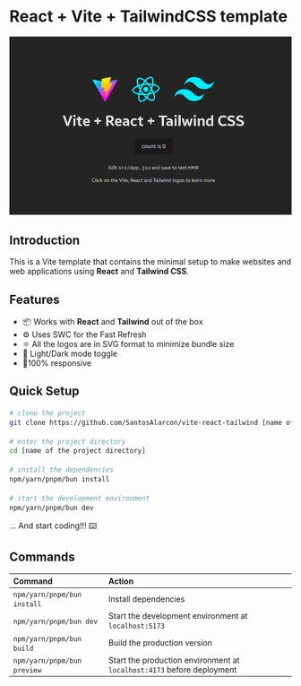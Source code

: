 # React + Vite + TailwindCSS template

![Preview image](cover.png)

## Introduction

This is a Vite template that contains the minimal setup to make websites and web applications using **React** and **Tailwind CSS**.

## Features

- 📦 Works with **React** and **Tailwind** out of the box
- ⚙️ Uses SWC for the Fast Refresh
- ⚛️ All the logos are in SVG format to minimize bundle size
- 🌙 Light/Dark mode toggle
- 📱100% responsive

## Quick Setup

```bash
# clone the project
git clone https://github.com/SantosAlarcon/vite-react-tailwind [name of the directory]

# enter the project directory
cd [name of the project directory]

# install the dependencies
npm/yarn/pnpm/bun install

# start the development environment
npm/yarn/pnpm/bun dev
```

... And start coding!!! ⌨️

## Commands

| Command | Action |
| :------ | :----- |
| `npm/yarn/pnpm/bun install` | Install dependencies |
| `npm/yarn/pnpm/bun dev` | Start the development environment at `localhost:5173` |
| `npm/yarn/pnpm/bun build` | Build the production version |
| `npm/yarn/pnpm/bun preview` | Start the production environment at `localhost:4173` before deployment |
